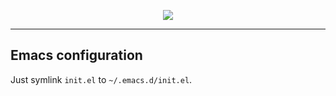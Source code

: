<p align="center">
<a href="https://emacs.gnu.org/"><img src="https://www.gnu.org/software/emacs/images/emacs.png"/></a>
</p>

---

<h2>
Emacs configuration
</h2>

Just symlink `init.el` to `~/.emacs.d/init.el`.
